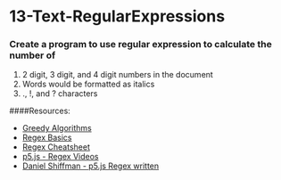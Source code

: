 # 13-Text-RegularExpressions

### Create a program to use regular expression to calculate the number of 
1. 2 digit, 3 digit, and 4 digit numbers in the document
2. Words would be formatted as italics
3. ., !, and ? characters

####Resources:

* <a href="https://youtu.be/c9HbsUSWilw?list=PLRqwX-V7Uu6YEypLuls7iidwHMdCM6o2w">Greedy Algorithms</a><br/>
* <a href="https://shiffman.github.io/A2Z-F16/week2-regex/01_regexbasics/">Regex Basics</a>      
* [Regex Cheatsheet](https://www.debuggex.com/cheatsheet/regex/javascript)
* [p5.js - Regex Videos](https://www.youtube.com/playlist?list=PLRqwX-V7Uu6YEypLuls7iidwHMdCM6o2w)
* [Daniel Shiffman - p5.js Regex written](http://shiffman.net/a2z/regex/)
                                


